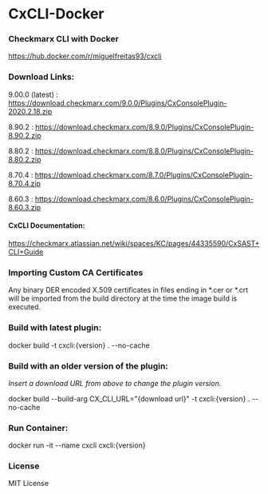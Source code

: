 # CxCLI-Docker
### Checkmarx CLI with Docker

https://hub.docker.com/r/miguelfreitas93/cxcli

### Download Links:
9.00.0 (latest) : https://download.checkmarx.com/9.0.0/Plugins/CxConsolePlugin-2020.2.18.zip

8.90.2 : https://download.checkmarx.com/8.9.0/Plugins/CxConsolePlugin-8.90.2.zip

8.80.2 : https://download.checkmarx.com/8.8.0/Plugins/CxConsolePlugin-8.80.2.zip

8.70.4 : https://download.checkmarx.com/8.7.0/Plugins/CxConsolePlugin-8.70.4.zip

8.60.3 : https://download.checkmarx.com/8.6.0/Plugins/CxConsolePlugin-8.60.3.zip

#### CxCLI Documentation: 

https://checkmarx.atlassian.net/wiki/spaces/KC/pages/44335590/CxSAST+CLI+Guide


### Importing Custom CA Certificates

Any binary DER encoded X.509 certificates in files ending in *.cer or *.crt will be imported from the build directory at the time the image build is executed.

### Build with latest plugin:

docker build -t cxcli:{version} . --no-cache

### Build with an older version of the plugin:

*Insert a download URL from above to change the plugin version.*

docker build --build-arg CX_CLI_URL="{download url}" -t cxcli:{version} . --no-cache



### Run Container:

docker run -it --name cxcli cxcli:{version}

### License

MIT License
